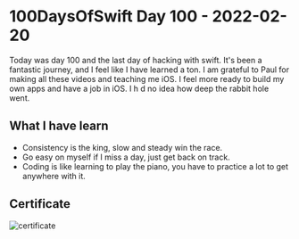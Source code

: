 # 100DaysOfSwift Day 100 - 2022-02-20

Today was day 100 and the last day of hacking with swift. It's been a fantastic journey, and I feel like I have learned a ton. I am grateful to Paul for making all these videos and teaching me iOS. I feel more ready to build my own apps and have a job in iOS. I h d no idea how deep the rabbit hole went.

## What I have learn

- Consistency is the king, slow and steady win the race.
- Go easy on myself if I miss a day, just get back on track.
- Coding is like learning to play the piano, you have to practice a lot to get anywhere with it.

## Certificate

![certificate](https://user-images.githubusercontent.com/9620015/154856646-715ce608-eca5-44cb-ab95-f332aa00a170.jpg)
